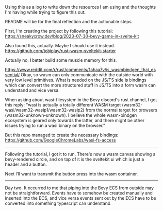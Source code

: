 Using this as a log to write down the resources I am using and the thoughts I'm having while trying to figure this out. 

README will be for the final reflection and the actionable steps. 

First, I'm creating the project by following this tutorial: 
https://sneakycrow.dev/blog/2023-07-30-bevy-game-in-svelte-kit

Also found this, actually. Maybe I should use it instead. 
https://github.com/tobiplay/rust-wasm-sveltekit-starter

Actually no, I better build some muscle memory for this. 

https://www.reddit.com/r/rust/comments/1ahaa7v/is_wasmbindgen_that_essential/
Okay, so wasm can only communicate with the outside world with very low level primitives. What is needed on the JS/TS side is bindings which can convert the more structured stuff in JS/TS into a form wasm can understand and vice versa.

When asking about wasi-filesystem in the Bevy discord's rust channel, I got this reply:
"wasi is actually a totally different WASM target (wasm32-wasi/wasm32-wasip1/wasm32-wasip2) from the normal target for browsers (wasm32-unknown-unknown). I believe the whole wasm-bindgen ecosystem is geared only towards the latter, and there might be other issues trying to run a wasi binary on the browser."

But this repo managed to create the necessary bindings: 
https://github.com/GoogleChromeLabs/wasi-fs-access

 ---

 Following the tutorial, I got it to run. There's now a wasm canvas showing a bevy-rendered circle, and on top of it is the sveltekit ui which is just a header and a button. 
 
 Next I'll want to transmit the button press into the wasm container. 

 ---

 Day two. It occurred to me that piping into the Bevy ECS from outside may not be straightforward. Events have to somehow be created manually and inserted into the ECS, and vice versa events sent out by the ECS have to be converted into something typescript can understand. 